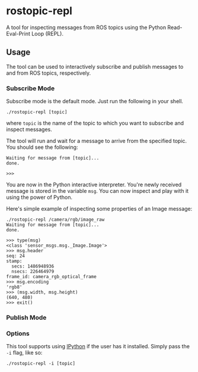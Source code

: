 # rostopic-repl
A tool for inspecting messages from ROS topics using the Python Read-Eval-Print
Loop (REPL).

## Usage
The tool can be used to interactively subscribe and publish messages to and
from ROS topics, respectively.

### Subscribe Mode
Subscribe mode is the default mode. Just run the following in your shell.

```
./rostopic-repl [topic]
```

where `topic` is the name of the topic to which you want to subscribe and
inspect messages.

The tool will run and wait for a message to arrive from the specified topic.
You should see the following:

```
Waiting for message from [topic]...
done.

>>>
```

You are now in the Python interactive interpreter. You're newly received
message is stored in the variable `msg`. You can now inspect and play with it
using the power of Python.

Here's simple example of inspecting some properties of an Image message:

```
./rostopic-repl /camera/rgb/image_raw
Waiting for message from [topic]...
done.

>>> type(msg)
<class 'sensor_msgs.msg._Image.Image'>
>>> msg.header
seq: 24
stamp:
  secs: 1486948936
  nsecs: 226464979
frame_id: camera_rgb_optical_frame
>>> msg.encoding
'rgb8'
>>> (msg.width, msg.height)
(640, 480)
>>> exit()
```

### Publish Mode


### Options
This tool supports using [IPython](http://ipython.org/) if the user has it
installed. Simply pass the `-i` flag, like so:

```
./rostopic-repl -i [topic]
```
